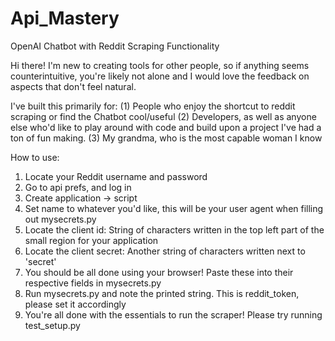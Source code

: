 # Api_Mastery
OpenAI Chatbot with Reddit Scraping Functionality

Hi there! I'm new to creating tools for other people, so if anything seems counterintuitive, you're likely not alone and I would love the feedback on aspects that don't feel natural.

I've built this primarily for:
(1) People who enjoy the shortcut to reddit scraping or find the Chatbot cool/useful 
(2) Developers, as well as anyone else who'd like to play around with code and build upon a project I've had a ton of fun making.
(3) My grandma, who is the most capable woman I know

How to use:
1. Locate your Reddit username and password
2. Go to api prefs, and log in
3. Create application -> script
4. Set name to whatever you'd like, this will be your user agent when filling out mysecrets.py
5. Locate the client id: String of characters written in the top left part of the small region for your application
6. Locate the client secret: Another string of characters written next to 'secret'
7. You should be all done using your browser! Paste these into their respective fields in mysecrets.py
8. Run mysecrets.py and note the printed string. This is reddit_token, please set it accordingly
9. You're all done with the essentials to run the scraper! Please try running test_setup.py
